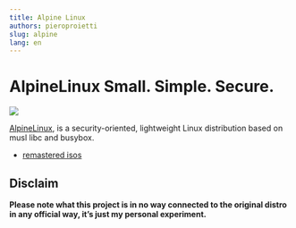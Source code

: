```yaml
---
title: Alpine Linux
authors: pieroproietti
slug: alpine
lang: en
---
```


# AlpineLinux Small. Simple. Secure.
![](/img/alpine.svg)

[AlpineLinux](https://alpinelinux.org/), is a security-oriented, lightweight Linux distribution based on musl libc and busybox.

* [remastered isos](https://#)

## Disclaim

__Please note what this project is in no way connected to the original distro in any official way, it’s just my personal experiment.__
